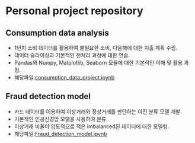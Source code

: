 # Personal project repository
## Consumption data analysis
- 1년치 소비 데이터를 활용하여 불필요한 소비, 다음해에 대한 지출 계획 수립.
- 데이터 슬라이싱과 기본적인 전처리 과정에 대한 연습. 
- Pandas와 Numpy, Matplotlib, Seaborn 모듈에 대한 기본적인 이해 및 활용 과정.
- 해당파일:[consumption_data_project.ipynb](consumption_data_project.ipynb)

## Fraud detection model
- 카드 데이터를 이용하여 이상거래와 정상거래를 판단하는 이진 분류 모델 개발.
- 기본적인 인공신경망 모델을 사용하여 분류.
- 이상거래 비율이 압도적으로 적은 imbalanced된 데이터에 대한 모델링.
- 해당파일:[Fraud_detection_model.ipynb](Fraud_detection_model.ipynb)

